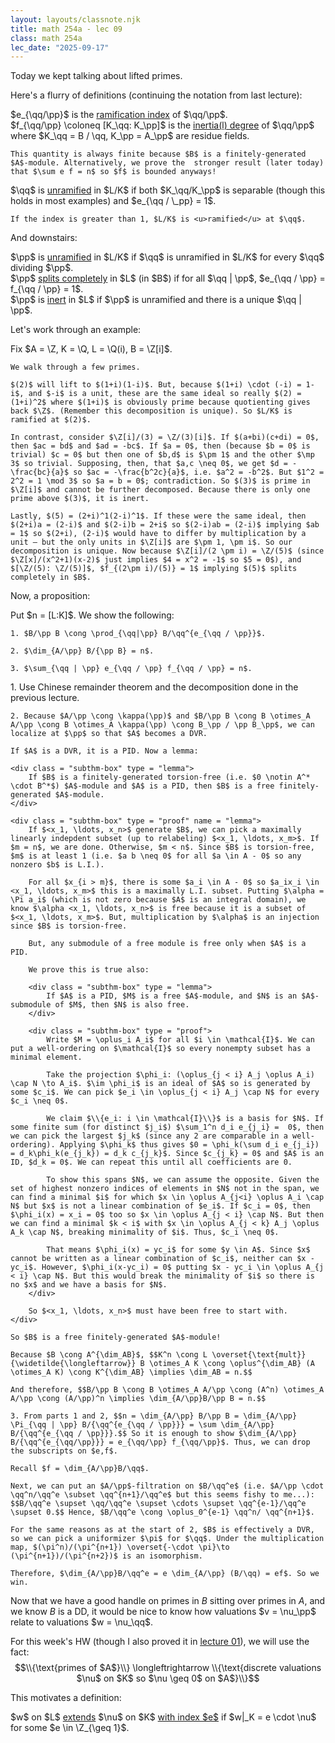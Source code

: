 ```yaml
---
layout: layouts/classnote.njk
title: math 254a - lec 09
class: math 254a
lec_date: "2025-09-17"
---
```


Today we kept talking about lifted primes.

Here's a flurry of definitions (continuing the notation from last lecture):

<div class = "subthm-box" type = "def" name = "ramification index">
    $e_{\qq/\pp}$ is the <u>ramification index</u> of $\qq/\pp$.
</div>

<div class = "subthm-box" type = "def" name = "inertia(l) degree">
    $f_{\qq/\pp} \coloneq [K_\qq: K_\pp]$ is the <u>inertia(l) degree</u> of $\qq/\pp$ where $K_\qq = B / \qq, K_\pp = A_\pp$ are residue fields.
    
    This quantity is always finite because $B$ is a finitely-generated $A$-module. Alternatively, we prove the  stronger result (later today) that $\sum e f = n$ so $f$ is bounded anyways!
</div>

<div class = "subthm-box" type = "def" name = "unramified (upstairs)">
    $\qq$ is <u>unramified</u> in $L/K$ if both $K_\qq/K_\pp$ is separable (though this holds in most examples) and $e_{\qq / \_pp} = 1$.

    If the index is greater than 1, $L/K$ is <u>ramified</u> at $\qq$.
</div>

And downstairs:

<div class = "subthm-box" type = "def" name = "unramified (downstairs)">
    $\pp$ is <u>unramified</u> in $L/K$ if $\qq$ is unramified in $L/K$ for every $\qq$ dividing $\pp$.
</div>

<div class = "subthm-box" type = "def" name = "splits completely">
    $\pp$ <u>splits completely</u> in $L$ (in $B$) if for all $\qq | \pp$, $e_{\qq / \pp} = f_{\qq / \pp} = 1$.
</div>

<div class = "subthm-box" type = "def" name = "inert">
    $\pp$ is <u>inert</u> in $L$ if $\pp$ is unramified and there is a unique $\qq | \pp$.
</div>

Let's work through an example:

<div class = "subthm-box" type = "ex">
    Fix $A = \Z, K = \Q, L = \Q(i), B = \Z[i]$.

    We walk through a few primes.

    $(2)$ will lift to $(1+i)(1-i)$. But, because $(1+i) \cdot (-i) = 1-i$, and $-i$ is a unit, these are the same ideal so really $(2) = (1+i)^2$ where $(1+i)$ is obviously prime because quotienting gives back $\Z$. (Remember this decomposition is unique). So $L/K$ is ramified at $(2)$.

    In contrast, consider $\Z[i]/(3) = \Z/(3)[i]$. If $(a+bi)(c+di) = 0$, then $ac = bd$ and $ad = -bc$. If $a = 0$, then (because $b = 0$ is trivial) $c = 0$ but then one of $b,d$ is $\pm 1$ and the other $\mp 3$ so trivial. Supposing, then, that $a,c \neq 0$, we get $d = -\frac{bc}{a}$ so $ac = -\frac{b^2c}{a}$, i.e. $a^2 = -b^2$. But $1^2 = 2^2 = 1 \mod 3$ so $a = b = 0$; contradiction. So $(3)$ is prime in $\Z[i]$ and cannot be further decomposed. Because there is only one prime above $(3)$, it is inert.

    Lastly, $(5) = (2+i)^1(2-i)^1$. If these were the same ideal, then $(2+i)a = (2-i)$ and $(2-i)b = 2+i$ so $(2-i)ab = (2-i)$ implying $ab = 1$ so $(2+i), (2-i)$ would have to differ by multiplication by a unit – but the only units in $\Z[i]$ are $\pm 1, \pm i$. So our decomposition is unique. Now because $\Z[i]/(2 \pm i) = \Z/(5)$ (since $\Z[x]/(x^2+1)(x-2)$ just implies $4 = x^2 = -1$ so $5 = 0$), and $[\Z/(5): \Z/(5)]$, $f_{(2\pm i)/(5)} = 1$ implying $(5)$ splits completely in $B$.
</div>

Now, a proposition:

<div class = "subthm-box" type = "prop">
    Put $n = [L:K]$. We show the following:
    
    1. $B/\pp B \cong \prod_{\qq|\pp} B/\qq^{e_{\qq / \pp}}$.
    
    2. $\dim_{A/\pp} B/{\pp B} = n$.

    3. $\sum_{\qq | \pp} e_{\qq / \pp} f_{\qq / \pp} = n$.
</div>

<div class = "subthm-box" type = "proof">
    1. Use Chinese remainder theorem and the decomposition done in the previous lecture.

    2. Because $A/\pp \cong \kappa(\pp)$ and $B/\pp B \cong B \otimes_A A/\pp \cong B \otimes_A \kappa(\pp) \cong B_\pp / \pp B_\pp$, we can localize at $\pp$ so that $A$ becomes a DVR.

    If $A$ is a DVR, it is a PID. Now a lemma:

    <div class = "subthm-box" type = "lemma">
        If $B$ is a finitely-generated torsion-free (i.e. $0 \notin A^* \cdot B^*$) $A$-module and $A$ is a PID, then $B$ is a free finitely-generated $A$-module.
    </div>

    <div class = "subthm-box" type = "proof" name = "lemma">
        If $<x_1, \ldots, x_n>$ generate $B$, we can pick a maximally linearly indepdent subset (up to relabeling) $<x_1, \ldots, x_m>$. If $m = n$, we are done. Otherwise, $m < n$. Since $B$ is torsion-free, $m$ is at least 1 (i.e. $a b \neq 0$ for all $a \in A - 0$ so any nonzero $b$ is L.I.).

        For all $x_{i > m}$, there is some $a_i \in A - 0$ so $a_ix_i \in <x_1, \ldots, x_m>$ this is a maximally L.I. subset. Putting $\alpha = \Pi a_i$ (which is not zero because $A$ is an integral domain), we know $\alpha <x_1, \ldots, x_n>$ is free because it is a subset of $<x_1, \ldots, x_m>$. But, multiplication by $\alpha$ is an injection since $B$ is torsion-free. 
        
        But, any submodule of a free module is free only when $A$ is a PID. 
        
        We prove this is true also:

        <div class = "subthm-box" type = "lemma">
            If $A$ is a PID, $M$ is a free $A$-module, and $N$ is an $A$-submodule of $M$, then $N$ is also free.
        </div>

        <div class = "subthm-box" type = "proof">
            Write $M = \oplus_i A_i$ for all $i \in \mathcal{I}$. We can put a well-ordering on $\mathcal{I}$ so every nonempty subset has a minimal element.

            Take the projection $\phi_i: (\oplus_{j < i} A_j \oplus A_i) \cap N \to A_i$. $\im \phi_i$ is an ideal of $A$ so is generated by some $c_i$. We can pick $e_i \in \oplus_{j < i} A_j \cap N$ for every $c_i \neq 0$.

            We claim $\\{e_i: i \in \mathcal{I}\\}$ is a basis for $N$. If some finite sum (for distinct $j_i$) $\sum_1^n d_i e_{j_i} =  0$, then we can pick the largest $j_k$ (since any 2 are comparable in a well-ordering). Applying $\phi_k$ thus gives $0 = \phi_k(\sum d_i e_{j_i}) = d_k\phi_k(e_{j_k}) = d_k c_{j_k}$. Since $c_{j_k} = 0$ and $A$ is an ID, $d_k = 0$. We can repeat this until all coefficients are 0.

            To show this spans $N$, we can assume the opposite. Given the set of highest nonzero indices of elements in $N$ not in the span, we can find a minimal $i$ for which $x \in \oplus A_{j<i} \oplus A_i \cap N$ but $x$ is not a linear combination of $e_i$. If $c_i = 0$, then $\phi_i(x) = x_i = 0$ too so $x \in \oplus A_{j < i} \cap N$. But then we can find a minimal $k < i$ with $x \in \oplus A_{j < k} A_j \oplus A_k \cap N$, breaking minimality of $i$. Thus, $c_i \neq 0$.
            
            That means $\phi_i(x) = yc_i$ for some $y \in A$. Since $x$ cannot be written as a linear combination of $c_i$, neither can $x - yc_i$. However, $\phi_i(x-yc_i) = 0$ putting $x - yc_i \in \oplus A_{j < i} \cap N$. But this would break the minimality of $i$ so there is no $x$ and we have a basis for $N$.
        </div>
        
        So $<x_1, \ldots, x_n>$ must have been free to start with.
    </div>

    So $B$ is a free finitely-generated $A$-module!

    Because $B \cong A^{\dim_AB}$, $$K^n \cong L \overset{\text{mult}}{\widetilde{\longleftarrow}} B \otimes_A K \cong \oplus^{\dim_AB} (A \otimes_A K) \cong K^{\dim_AB} \implies \dim_AB = n.$$

    And therefore, $$B/\pp B \cong B \otimes_A A/\pp \cong (A^n) \otimes_A A/\pp \cong (A/\pp)^n \implies \dim_{A/\pp}B/\pp B = n.$$

    3. From parts 1 and 2, $$n = \dim_{A/\pp} B/\pp B = \dim_{A/\pp} \Pi_{\qq | \pp} B/{\qq^{e_{\qq / \pp}}} = \sum \dim_{A/\pp} B/{\qq^{e_{\qq / \pp}}}.$$ So it is enough to show $\dim_{A/\pp} B/{\qq^{e_{\qq/\pp}}} = e_{\qq/\pp} f_{\qq/\pp}$. Thus, we can drop the subscripts on $e,f$.

    Recall $f = \dim_{A/\pp}B/\qq$.

    Next, we can put an $A/\pp$-filtration on $B/\qq^e$ (i.e. $A/\pp \cdot \qq^n/\qq^e \subset \qq^{n+1}/\qq^e$ but this seems fishy to me...): $$B/\qq^e \supset \qq/\qq^e \supset \cdots \supset \qq^{e-1}/\qq^e \supset 0.$$ Hence, $B/\qq^e \cong \oplus_0^{e-1} \qq^n/ \qq^{n+1}$.

    For the same reasons as at the start of 2, $B$ is effectively a DVR, so we can pick a uniformizer $\pi$ for $\qq$. Under the multiplication map, $(\pi^n)/(\pi^{n+1}) \overset{-\cdot \pi}\to (\pi^{n+1})/(\pi^{n+2})$ is an isomorphism.

    Therefore, $\dim_{A/\pp}B/\qq^e = e \dim_{A/\pp} (B/\qq) = ef$. So we win.
</div>

Now that we have a good handle on primes in $B$ sitting over primes in $A$, and we know $B$ is a DD, it would be nice to know how valuations $v = \nu_\pp$ relate to valuations $w = \nu_\qq$.

For this week's HW (though I also proved it in <u><a href = "../lec01">lecture 01</a></u>), we will use the fact: $$\\{\text{primes of $A$}\\} \longleftrightarrow \\{\text{discrete valuations $\nu$ on $K$ so $\nu \geq 0$ on $A$}\\}$$

This motivates a definition:

<div class = "subthm-box" type = "def" name = "extends with index e">
    $w$ on $L$ <u>extends</u> $\nu$ on $K$ <u>with index $e$</u> if $w|_K = e \cdot \nu$ for some $e \in \Z_{\geq 1}$.
</div>